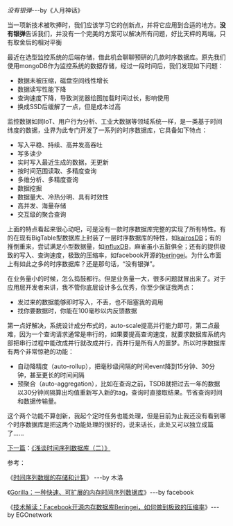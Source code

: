 *没有银弹*---by《人月神话》

当一项新技术被吹捧时，我们应该学习它的创新点，并将它应用到合适的地方。**没有银弹**告诉我们，并没有一个完美的方案可以解决所有问题，好比天枰的两端，只有取舍后的相对平衡

最近在选型监控系统的后端存储，借此机会聊聊预研的几款时序数据库。原先我们使用mongoDB作为监控系统的数据存储，经过一段时间后，我们发现如下问题：
* 数据未被压缩，磁盘空间线性增长
* 数据读写性能下降
* 查询速度下降，导致浏览器绘图加载时间过长，影响使用
* 换成SSD后缓解了一点，但是成本过高

监控数据如同IoT、用户行为分析、工业大数据等领域系统一样，是一类基于时间纬度的数据，业界为此专门开发了一系列的时序数据库，它具备如下特点：
* 写入平稳、持续、高并发高吞吐
* 写多读少
* 实时写入最近生成的数据，无更新
* 按时间范围读取、多精度查询
* 多维分析、多精度查询
* 数据挖掘
* 数据量大、冷热分明、具有时效性
* 高并发、海量存储
* 交互级的聚合查询

上面的特点看起来很心动吧，可是没有一款时序数据库完整的实现了所有特性。有的在现有BigTable型数据库上封装了一层时序数据库的特性，如[kairosDB](http://kairosdb.github.io/)；有的推倒重来，尝试满足小型数据量，如[influxDB](https://docs.influxdata.com/)，麻雀虽小五脏俱全；还有的提供极致的写入、查询速度，极致的压缩率，如facebook开源的[beringei](https://yq.aliyun.com/articles/72871)。为什么市面上有如此之多的时序数据库？还是那句话，“没有银弹”。

在业务量小的时候，怎么捣鼓都行。但是业务量一大，很多问题就冒出来了。对于应用层开发者来讲，我不管你底层设计多么优秀，你至少保证我两点：
* 发过来的数据能够即时写入，不丢，也不阻塞我的调用
* 找你要数据时，你能在100毫秒以内反馈数据

第一点好解决，系统设计成分布式的，auto-scale提高并行能力即可，第二点最难，因为一个查询请求通常是串行的，如果要提高查询速度，就要求数据库系统内部把串行过程中能改成并行就改成并行，而并行是所有人的噩梦。所以时序数据库有两个非常惊艳的功能：
* 自动降精度（auto-rollup），把毫秒级间隔的时间event降到15分钟、30分钟，甚至更长的时间间隔
* 预聚合（auto-aggregation），比如在查询之前，TSDB就把过去一年的数据以30分钟间隔算出均值重新写入新的tag，查询时直接取结果。节省查询时间和数据传输量。

这个两个功能不算创新，我起个定时任务也能处理，但是目前为止我还没有看到哪个时序数据库是把这两个功能处理的很好的，说来话长，此处又可以独立成篇了......

[下一篇](https://github.com/jwongzblog/myblog/blob/master/BigData/%E6%B5%85%E8%B0%88%E6%97%B6%E9%97%B4%E5%BA%8F%E5%88%97%E6%95%B0%E6%8D%AE%E5%BA%93%EF%BC%88%E4%BA%8C%EF%BC%89.md)：[《浅谈时间序列数据库（二）》](https://github.com/jwongzblog/myblog/blob/master/BigData/%E6%B5%85%E8%B0%88%E6%97%B6%E9%97%B4%E5%BA%8F%E5%88%97%E6%95%B0%E6%8D%AE%E5%BA%93%EF%BC%88%E4%BA%8C%EF%BC%89.md)

参考：

《[时间序列数据的存储和计算](https://yq.aliyun.com/articles/72871)》 ---by 木洛

《[Gorilla：一种快速、可扩展的内存时间序列数据库](https://yq.aliyun.com/articles/72871)》---by facebook

《[技术解读：Facebook开源内存数据库Beringei，如何做到极致的压缩率](http://www.sohu.com/a/132151905_256833)》--- by EGOnetwork
